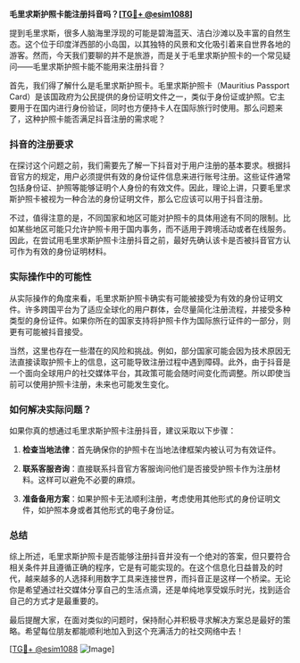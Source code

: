 **毛里求斯护照卡能注册抖音吗？[[TG💪+ @esim1088](https://t.me/s/esim1088)]**

提到毛里求斯，很多人脑海里浮现的可能是碧海蓝天、洁白沙滩以及丰富的自然生态。这个位于印度洋西部的小岛国，以其独特的风景和文化吸引着来自世界各地的游客。然而，今天我们要聊的并不是旅游，而是关于毛里求斯护照卡的一个常见疑问——毛里求斯护照卡能不能用来注册抖音？

首先，我们得了解什么是毛里求斯护照卡。毛里求斯护照卡（Mauritius Passport Card）是该国政府为公民提供的身份证明文件之一，类似于身份证或护照。它主要用于在国内进行身份验证，同时也方便持卡人在国际旅行时使用。那么问题来了，这种护照卡能否满足抖音注册的需求呢？

### 抖音的注册要求

在探讨这个问题之前，我们需要先了解一下抖音对于用户注册的基本要求。根据抖音官方的规定，用户必须提供有效的身份证件信息来进行账号注册。这些证件通常包括身份证、护照等能够证明个人身份的有效文件。因此，理论上讲，只要毛里求斯护照卡被视为一种合法的身份证明文件，那么它应该可以用于抖音注册。

不过，值得注意的是，不同国家和地区可能对护照卡的具体用途有不同的限制。比如某些地区可能只允许护照卡用于国内事务，而不适用于跨境活动或者在线服务。因此，在尝试用毛里求斯护照卡注册抖音之前，最好先确认该卡是否被抖音官方认可作为有效的身份证明材料。

### 实际操作中的可能性

从实际操作的角度来看，毛里求斯护照卡确实有可能被接受为有效的身份证明文件。许多跨国平台为了适应全球化的用户群体，会尽量简化注册流程，并接受多种类型的身份证件。如果你所在的国家支持将护照卡作为国际旅行证件的一部分，则更有可能被抖音接受。

当然，这里也存在一些潜在的风险和挑战。例如，部分国家可能会因为技术原因无法直接读取护照卡上的信息，这可能导致注册过程中遇到障碍。此外，由于抖音是一个面向全球用户的社交媒体平台，其政策可能会随时间变化而调整。所以即使当前可以使用护照卡注册，未来也可能发生变化。

### 如何解决实际问题？

如果你真的想通过毛里求斯护照卡注册抖音，建议采取以下步骤：

1. **检查当地法律**：首先确保你的护照卡在当地法律框架内被认可为有效证件。
   
2. **联系客服咨询**：直接联系抖音官方客服询问他们是否接受护照卡作为注册材料。这样可以避免不必要的麻烦。

3. **准备备用方案**：如果护照卡无法顺利注册，考虑使用其他形式的身份证明文件，如护照本身或者其他形式的电子身份证。

### 总结

综上所述，毛里求斯护照卡是否能够注册抖音并没有一个绝对的答案，但只要符合相关条件并且遵循正确的程序，它是有可能实现的。在这个信息化日益普及的时代，越来越多的人选择利用数字工具来连接世界，而抖音正是这样一个桥梁。无论你是希望通过社交媒体分享自己的生活点滴，还是单纯地享受娱乐时光，找到适合自己的方式才是最重要的。

最后提醒大家，在面对类似的问题时，保持耐心并积极寻求解决方案总是最好的策略。希望每位朋友都能顺利地加入到这个充满活力的社交网络中去！

[[TG💪+ @esim1088](https://t.me/s/esim1088) ![Image](https://i.postimg.cc/4NQfJmqS/Snipaste-2025-05-13-00-14-12.png)]